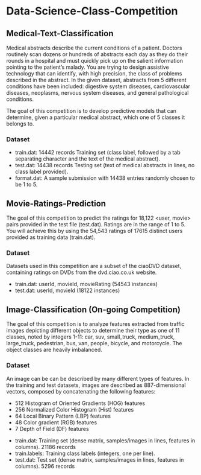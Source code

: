 # Data-Science-Class-Competition

## Medical-Text-Classification

Medical abstracts describe the current conditions of a patient. Doctors routinely scan dozens or hundreds of abstracts each day as they do their rounds in a hospital and must quickly pick up on the salient information pointing to the patient’s malady. You are trying to design assistive technology that can identify, with high precision, the class of problems described in the abstract. In the given dataset, abstracts from 5 different conditions have been included: digestive system diseases, cardiovascular diseases, neoplasms, nervous system diseases, and general pathological conditions.

The goal of this competition is to develop predictive models that can determine, given a particular medical abstract, which one of 5 classes it belongs to.

### Dataset
* train.dat: 14442 records Training set (class label, followed by a tab separating character and the text of the medical abstract).
* test.dat: 14438 records Testing set (text of medical abstracts in lines, no class label provided).
* format.dat: A sample submission with 14438 entries randomly chosen to be 1 to 5.


## Movie-Ratings-Prediction

The goal of this competition to predict the ratings for 18,122 <user, movie> pairs provided in the test file (test.dat). Ratings are in the range of 1 to 5. You will achieve this by using the 54,543 ratings of 17615 distinct users provided as training data (train.dat).

### Dataset
Datasets used in this competition are a subset of the ciaoDVD dataset, containing ratings on DVDs from the dvd.ciao.co.uk website.

* train.dat: userId, movieId, movieRating (54543 instances)
* test.dat: userId, movieId (18122 instances)

## Image-Classification (On-going Competition)

The goal of this competition is to analyze features extracted from traffic images depicting different objects to determine their type as one of 11 classes, noted by integers 1-11: car, suv, small_truck, medium_truck, large_truck, pedestrian, bus, van, people, bicycle, and motorcycle. The object classes are heavily imbalanced.

### Dataset
An image can be can be described by many different types of features. In the training and test datasets, images are described as 887-dimensional vectors, composed by concatenating the following features:
- 512 Histogram of Oriented Gradients (HOG) features
- 256 Normalized Color Histogram (Hist) features
- 64 Local Binary Pattern (LBP) features
- 48 Color gradient (RGB) features
- 7 Depth of Field (DF) features

* train.dat: Training set (dense matrix, samples/images in lines, features in columns). 21186 records
* train.labels: Training class labels (integers, one per line).
* test.dat: Test set (dense matrix, samples/images in lines, features in columns). 5296 records
